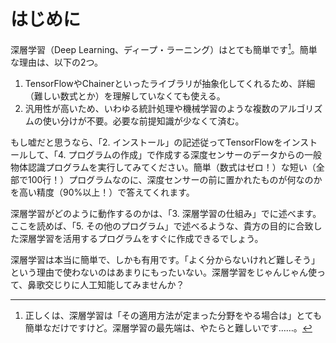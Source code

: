 # はじめに

深層学習（Deep Learning、ディープ・ラーニング）はとても簡単です[^1]。簡単な理由は、以下の2つ。

1. TensorFlowやChainerといったライブラリが抽象化してくれるため、詳細（難しい数式とか）を理解していなくても使える。
2. 汎用性が高いため、いわゆる統計処理や機械学習のような複数のアルゴリズムの使い分けが不要。必要な前提知識が少なくて済む。

もし嘘だと思うなら、「2. インストール」の記述従ってTensorFlowをインストールして、「4. プログラムの作成」で作成する深度センサーのデータからの一般物体認識プログラムを実行してみてください。簡単（数式はゼロ！）な短い（全部で100行！）プログラムなのに、深度センサーの前に置かれたものが何なのかを高い精度（90%以上！）で答えてくれます。

深層学習がどのように動作するのかは、「3. 深層学習の仕組み」でに述べます。ここを読めば、「5. その他のプログラム」で述べるような、貴方の目的に合致した深層学習を活用するプログラムをすぐに作成できるでしょう。

深層学習は本当に簡単で、しかも有用です。「よく分からないけれど難しそう」という理由で使わないのはあまりにもったいない。深層学習をじゃんじゃん使って、鼻歌交じりに人工知能してみませんか？

[^1]: 正しくは、深層学習は「その適用方法が定まった分野をやる場合は」とても簡単なだけですけど。深層学習の最先端は、やたらと難しいです……。
